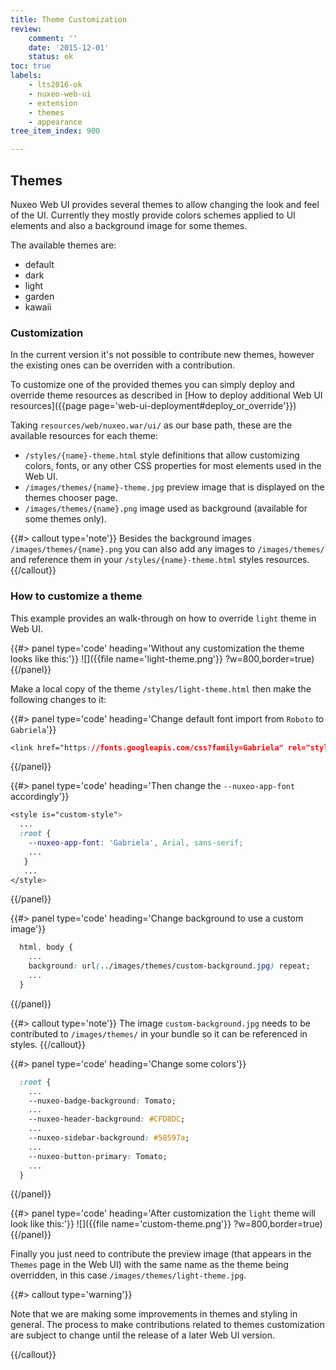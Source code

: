 ```yaml
---
title: Theme Customization
review:
    comment: ''
    date: '2015-12-01'
    status: ok
toc: true
labels:
    - lts2016-ok
    - nuxeo-web-ui
    - extension
    - themes
    - appearance
tree_item_index: 900

---
```

## Themes

Nuxeo Web UI provides several themes to allow changing the look and feel of the UI. Currently they mostly provide colors schemes applied to UI elements and also a background image for some themes.

The available themes are:
- default
- dark
- light
- garden
- kawaii

### Customization

In the current version it's not possible to contribute new themes, however the existing ones can be overriden with a contribution.

To customize one of the provided themes you can simply deploy and override theme resources as described in [How to deploy additional Web UI resources]({{page page='web-ui-deployment#deploy_or_override'}})

Taking `resources/web/nuxeo.war/ui/` as our base path, these are the available resources for each theme:

- `/styles/{name}-theme.html` style definitions that allow customizing colors, fonts, or any other CSS properties for most elements used in the Web UI.
- `/images/themes/{name}-theme.jpg` preview image that is displayed on the themes chooser page.
- `/images/themes/{name}.png` image used as background (available for some themes only).

{{#> callout type='note'}}
Besides the background images `/images/themes/{name}.png` you can also add any images to `/images/themes/` and reference them in your `/styles/{name}-theme.html` styles resources.
{{/callout}}


### How to customize a theme

This example provides an walk-through on how to override `light` theme in Web UI.

{{#> panel type='code' heading='Without any customization the theme looks like this:'}}
![]({{file name='light-theme.png'}} ?w=800,border=true)
{{/panel}}

Make a local copy of the theme `/styles/light-theme.html` then make the following changes to it:

{{#> panel type='code' heading='Change default font import from `Roboto` to `Gabriela`'}}
```css
<link href="https://fonts.googleapis.com/css?family=Gabriela" rel="stylesheet">
```
{{/panel}}

{{#> panel type='code' heading='Then change the `--nuxeo-app-font` accordingly'}}
```css
<style is="custom-style">
  ...
  :root {
    --nuxeo-app-font: 'Gabriela', Arial, sans-serif;
    ...
   }
   ...
</style>

```
{{/panel}}


{{#> panel type='code' heading='Change background to use a custom image'}}
```css
  html, body {
    ...
    background: url(../images/themes/custom-background.jpg) repeat;
    ...
  }
```
{{/panel}}


{{#> callout type='note'}}
The image `custom-background.jpg` needs to be contributed to `/images/themes/` in your bundle so it can be referenced in styles.
{{/callout}}


{{#> panel type='code' heading='Change some colors'}}
```css
  :root {
    ...
    --nuxeo-badge-background: Tomato;
    ...
    --nuxeo-header-background: #CFD8DC;
    ...
    --nuxeo-sidebar-background: #58597a;
    ...
    --nuxeo-button-primary: Tomato;
    ...
  }
```
{{/panel}}

{{#> panel type='code' heading='After customization the `light` theme will look like this:'}}
![]({{file name='custom-theme.png'}} ?w=800,border=true)
{{/panel}}

Finally you just need to contribute the preview image (that appears in the `Themes` page in the Web UI) with the same name as the theme being overridden, in this case `/images/themes/light-theme.jpg`.

{{#> callout type='warning'}}

Note that we are making some improvements in themes and styling in general.
The process to make contributions related to themes customization are subject to change until the release of a later Web UI version.

{{/callout}}
